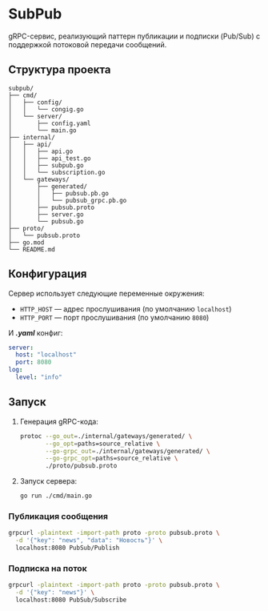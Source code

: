 # SubPub

gRPC-сервис, реализующий паттерн публикации и подписки (Pub/Sub) с поддержкой потоковой передачи сообщений.

## Структура проекта

```
subpub/
├── cmd/
│   ├── config/
│   │   └── congig.go
│   └── server/
│       ├── config.yaml
│       └── main.go
├── internal/
│   ├── api/
│   │   ├── api.go
│   │   ├── api_test.go
│   │   ├── subpub.go
│   │   └── subscription.go
│   └── gateways/
│       ├── generated/
│       │   ├── pubsub.pb.go
│       │   └── pubsub_grpc.pb.go       
│       ├── pubsub.proto
│       ├── server.go
│       └── pubsub.go
├── proto/
│   └── pubsub.proto
├── go.mod
└── README.md
```

## Конфигурация

Сервер использует следующие переменные окружения:

* `HTTP_HOST` — адрес прослушивания (по умолчанию `localhost`)
* `HTTP_PORT` — порт прослушивания (по умолчанию `8080`)

И ***.yaml*** конфиг:

```yaml
server:
  host: "localhost"
  port: 8080
log:
  level: "info"
```

## Запуск

1. Генерация gRPC-кода:

   ```bash
   protoc --go_out=./internal/gateways/generated/ \
          --go_opt=paths=source_relative \
          --go-grpc_out=./internal/gateways/generated/ \
          --go-grpc_opt=paths=source_relative \
          ./proto/pubsub.proto
   ```

2. Запуск сервера:

   ```bash
   go run ./cmd/main.go
   ```

### Публикация сообщения

```bash
grpcurl -plaintext -import-path proto -proto pubsub.proto \
  -d '{"key": "news", "data": "Новость"}' \
  localhost:8080 PubSub/Publish
```


### Подписка на поток

```bash
grpcurl -plaintext -import-path proto -proto pubsub.proto \
  -d '{"key": "news"}' \
  localhost:8080 PubSub/Subscribe
```
